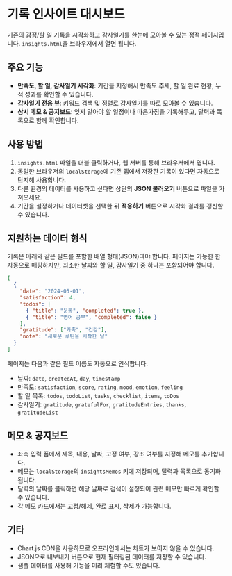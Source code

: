 # 기록 인사이트 대시보드

기존의 감정/할 일 기록을 시각화하고 감사일기를 한눈에 모아볼 수 있는 정적 페이지입니다. `insights.html`을 브라우저에서 열면 됩니다.

## 주요 기능

- **만족도, 할 일, 감사일기 시각화**: 기간을 지정해서 만족도 추세, 할 일 완료 현황, 누적 성과를 확인할 수 있습니다.
- **감사일기 전용 뷰**: 키워드 검색 및 정렬로 감사일기를 따로 모아볼 수 있습니다.
- **상시 메모 & 공지보드**: 잊지 말아야 할 일정이나 마음가짐을 기록해두고, 달력과 목록으로 함께 확인합니다.

## 사용 방법

1. `insights.html` 파일을 더블 클릭하거나, 웹 서버를 통해 브라우저에서 엽니다.
2. 동일한 브라우저의 `localStorage`에 기존 앱에서 저장한 기록이 있다면 자동으로 탐지해 사용합니다.
3. 다른 환경의 데이터를 사용하고 싶다면 상단의 **JSON 불러오기** 버튼으로 파일을 가져오세요.
4. 기간을 설정하거나 데이터셋을 선택한 뒤 **적용하기** 버튼으로 시각화 결과를 갱신할 수 있습니다.

## 지원하는 데이터 형식

기록은 아래와 같은 필드를 포함한 배열 형태(JSON)여야 합니다. 페이지는 가능한 한 자동으로 매핑하지만, 최소한 날짜와 할 일, 감사일기 중 하나는 포함되어야 합니다.

```json
[
  {
    "date": "2024-05-01",
    "satisfaction": 4,
    "todos": [
      { "title": "운동", "completed": true },
      { "title": "영어 공부", "completed": false }
    ],
    "gratitude": ["가족", "건강"],
    "note": "새로운 루틴을 시작한 날"
  }
]
```

페이지는 다음과 같은 필드 이름도 자동으로 인식합니다.

- 날짜: `date`, `createdAt`, `day`, `timestamp`
- 만족도: `satisfaction`, `score`, `rating`, `mood`, `emotion`, `feeling`
- 할 일 목록: `todos`, `todoList`, `tasks`, `checklist`, `items`, `toDos`
- 감사일기: `gratitude`, `gratefulFor`, `gratitudeEntries`, `thanks`, `gratitudeList`

## 메모 & 공지보드

- 좌측 입력 폼에서 제목, 내용, 날짜, 고정 여부, 강조 여부를 지정해 메모를 추가합니다.
- 메모는 `localStorage`의 `insightsMemos` 키에 저장되며, 달력과 목록으로 동기화됩니다.
- 달력의 날짜를 클릭하면 해당 날짜로 검색이 설정되어 관련 메모만 빠르게 확인할 수 있습니다.
- 각 메모 카드에서는 고정/해제, 완료 표시, 삭제가 가능합니다.

## 기타

- Chart.js CDN을 사용하므로 오프라인에서는 차트가 보이지 않을 수 있습니다.
- JSON으로 내보내기 버튼으로 현재 필터링된 데이터를 저장할 수 있습니다.
- 샘플 데이터를 사용해 기능을 미리 체험할 수도 있습니다.
